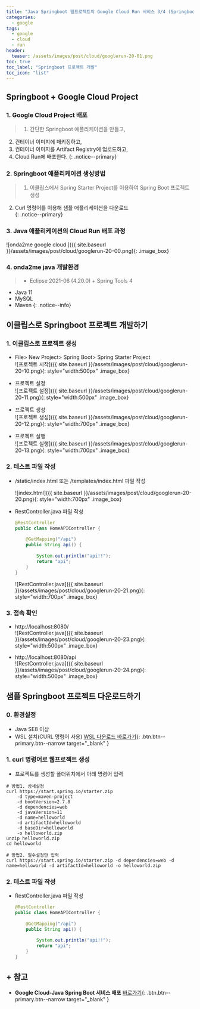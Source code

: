 ```yaml
---
title: "Java Springboot 웹프로젝트의 Google Cloud Run 서비스 3/4 (Springboot 프로젝트 개발)"
categories: 
  - google
tags:
  - google
  - cloud
  - run
header:
  teaser: /assets/images/post/cloud/googlerun-20-01.png
toc: true
toc_label: "Springboot 프로젝트 개발"
toc_icon: "list"  
---
```


## Springboot + Google Cloud Project

### 1. Google Cloud Project 배포
> 1. 간단한 Springboot 애플리케이션을 만들고,     
  2. 컨테이너 이미지에 패키징하고,     
  3. 컨테이너 이미지를 Artifact Registry에 업로드하고,     
  4. Cloud Run에 배포한다.
{: .notice--primary}

### 2. Springboot 애플리케이션 생성방법
> 1. 이클립스에서 Spring Starter Project를 이용하여 Spring Boot 프로젝트 생성
  2. Curl 명령어를 이용해 샘플 애플리케이션을 다운로드    
{: .notice--primary}

### 3. Java 애플리케이션의 Cloud Run 배포 과정
  ![onda2me google cloud ]({{ site.baseurl }}/assets/images/post/cloud/googlerun-20-00.png){: .image_box}

### 4. onda2me java 개발환경
> + Eclipse 2021-06 (4.20.0) + Spring Tools 4
+ Java 11
+ MySQL
+ Maven
{: .notice--info}


## 이클립스로 Springboot 프로젝트 개발하기
### 1. 이클립스로 프로젝트 생성
+ File> New Project> Spring Boot> Spring Starter Project    
  ![프로젝트 시작]({{ site.baseurl }}/assets/images/post/cloud/googlerun-20-10.png){: style="width:500px" .image_box}

+ 프로젝트 설정    
  ![프로젝트 설정]({{ site.baseurl }}/assets/images/post/cloud/googlerun-20-11.png){: style="width:500px" .image_box}

+ 프로젝트 생성    
  ![프로젝트 생성]({{ site.baseurl }}/assets/images/post/cloud/googlerun-20-12.png){: style="width:700px" .image_box}

+ 프로젝트 실행    
  ![프로젝트 실행]({{ site.baseurl }}/assets/images/post/cloud/googlerun-20-13.png){: style="width:700px" .image_box}


### 2. 테스트 파일 작성
+ /static/index.html 또는 /templates/index.html 파일 작성        

  ![index.html]({{ site.baseurl }}/assets/images/post/cloud/googlerun-20-20.png){: style="width:700px" .image_box}

+ RestController.java 파일 작성    
  ``` java
  @RestController
  public class HomeAPIController {    
        
      @GetMapping("/api")               
      public String api() { 
          
          System.out.println("api!!");
          return "api"; 
      }          
  }
  ```

  ![RestController.java]({{ site.baseurl }}/assets/images/post/cloud/googlerun-20-21.png){: style="width:700px" .image_box}

### 3. 접속 확인

  + http://localhost:8080/    
  ![RestController.java]({{ site.baseurl }}/assets/images/post/cloud/googlerun-20-23.png){: style="width:500px" .image_box}

  + http://localhost:8080/api    
  ![RestController.java]({{ site.baseurl }}/assets/images/post/cloud/googlerun-20-24.png){: style="width:500px" .image_box}


## 샘플 Springboot 프로젝트 다운로드하기

### 0. 환경설정
  + Java SE8 이상    
  + WSL 설치(CURL 명령어 사용) [WSL 다운로드 바로가기](https://learn.microsoft.com/ko-kr/windows/wsl/install){: .btn.btn--primary.btn--narrow target="_blank" } 


### 1. curl 명령어로 웹프로젝트 생성
  + 프로젝트를 생성할 폴더위치에서 아래 명령어 입력    

  ```
  # 방법1. 상세설정
  curl https://start.spring.io/starter.zip
      -d type=maven-project 
      -d bootVersion=2.7.8 
      -d dependencies=web 
      -d javaVersion=11 
      -d name=helloworld 
      -d artifactId=helloworld 
      -d baseDir=helloworld 
      -o helloworld.zip
  unzip helloworld.zip
  cd helloworld

  # 방법2. 필수설정만 입력
  curl https://start.spring.io/starter.zip -d dependencies=web -d name=helloworld -d artifactId=helloworld -o helloworld.zip
  ```

### 2. 테스트 파일 작성
+ RestController.java 파일 작성    
  ``` java
  @RestController
  public class HomeAPIController {    
        
      @GetMapping("/api")               
      public String api() { 
          
          System.out.println("api!!");
          return "api"; 
      }          
  }
  ```



## + 참고
+ **Google Cloud-Java Spring Boot 서비스 배포**  [바로가기](https://cloud.google.com/run/docs/quickstarts/build-and-deploy/deploy-java-service){: .btn.btn--primary.btn--narrow target="_blank" }

